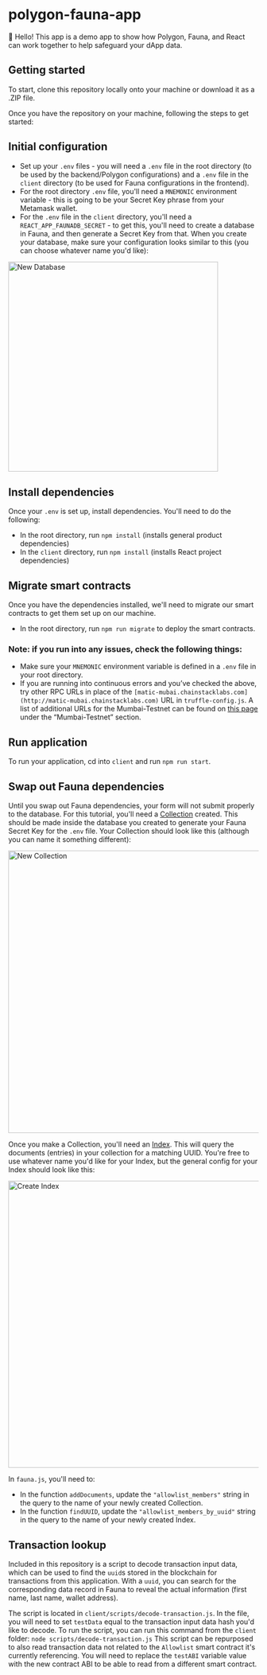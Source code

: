 # polygon-fauna-app
👋 Hello! This app is a demo app to show how Polygon, Fauna, and React can work together to help safeguard your dApp data.

## Getting started
To start, clone this repository locally onto your machine or download it as a .ZIP file.

Once you have the repository on your machine, following the steps to get started:

## Initial configuration
* Set up your `.env` files - you will need a `.env` file in the root directory (to be used by the backend/Polygon configurations) and a `.env` file in the `client` directory (to be used for Fauna configurations in the frontend).
* For the root directory `.env` file, you'll need a `MNEMONIC` environment variable - this is going to be your Secret Key phrase from your Metamask wallet.
* For the `.env` file in the `client` directory, you'll need a `REACT_APP_FAUNADB_SECRET` - to get this, you'll need to create a database in Fauna, and then generate a Secret Key from that. When you create your database, make sure your configuration looks similar to this (you can choose whatever name you'd like):

<img width="422" alt="New Database" src="https://user-images.githubusercontent.com/12901850/150664291-6078db5c-9ba8-480b-bc95-03ffda81e06e.png">

## Install dependencies
Once your `.env` is set up, install dependencies. You'll need to do the following:
* In the root directory, run `npm install` (installs general product dependencies)
* In the `client` directory, run `npm install` (installs React project dependencies)

## Migrate smart contracts
Once you have the dependencies installed, we'll need to migrate our smart contracts to get them set up on our machine.
* In the root directory, run `npm run migrate` to deploy the smart contracts.

### Note: if you run into any issues, check the following things:
* Make sure your `MNEMONIC` environment variable is defined in a `.env` file in your root directory.
* If you are running into continuous errors and you’ve checked the above, try other RPC URLs in place of the `[matic-mubai.chainstacklabs.com](http://matic-mubai.chainstacklabs.com)` URL in `truffle-config.js`. A list of additional URLs for the Mumbai-Testnet can be found on [this page](https://docs.polygon.technology/docs/develop/network-details/network/) under the “Mumbai-Testnet” section.

## Run application
To run your application, cd into `client` and run `npm run start`.

## Swap out Fauna dependencies
Until you swap out Fauna dependencies, your form will not submit properly to the database.
For this tutorial, you'll need a [Collection](https://docs.fauna.com/fauna/current/learn/understanding/collections) created. This should be made inside the database you created to generate your Fauna Secret Key for the `.env` file. Your Collection should look like this (although you can name it something different):

<img width="568" alt="New Collection" src="https://user-images.githubusercontent.com/12901850/150664267-fc9f8911-d036-4657-8d66-9d9e71b6f158.png">

Once you make a Collection, you'll need an [Index](https://docs.fauna.com/fauna/current/api/fql/indexes). This will query the documents (entries) in your collection for a matching UUID. You're free to use whatever name you'd like for your Index, but the general config for your Index should look like this:

<img width="577" alt="Create Index" src="https://user-images.githubusercontent.com/12901850/150664253-7b5076db-c3cd-4ac6-aed8-5eecc5d2305b.png">

In `fauna.js`, you'll need to:
* In the function `addDocuments`, update the `"allowlist_members"` string in the query to the name of your newly created Collection.
* In the function `findUUID`, update the `"allowlist_members_by_uuid"` string in the query to the name of your newly created Index.

## Transaction lookup
Included in this repository is a script to decode transaction input data, which can be used to find the `uuid`s stored in the blockchain for transactions from this application. With a `uuid`, you can search for the corresponding data record in Fauna to reveal the actual information (first name, last name, wallet address). 

The script is located in `client/scripts/decode-transaction.js`. In the file, you will need to set `testData` equal to the transaction input data hash you'd like to decode. To run the script, you can run this command from the `client` folder:
`node scripts/decode-transaction.js`
This script can be repurposed to also read transaction data not related to the `Allowlist` smart contract it's currently referencing. You will need to replace the `testABI` variable value with the new contract ABI to be able to read from a different smart contract.